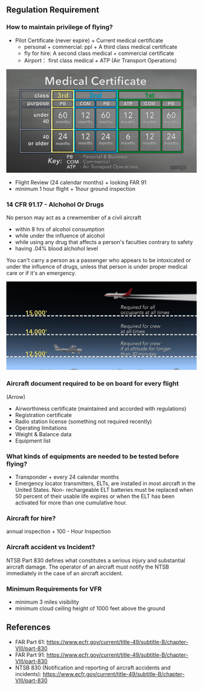 ## Regulation Requirement


### How to maintain privilege of flying?
- Pilot Certificate (never expire) + Current medical certificate
  - personal + commercial: ppl + A third class medical certificate
  - fly for hire: A second class medical + commercial certificate
  - Airport： first class medical + ATP (Air Transport Operations)

![medical](/materials/figures/medical_certificate.png)

- Flight Review (24 calendar months) + looking FAR 91
- minimum 1 hour flight + 1hour ground inspection


### 14 CFR 91.17 - Alchohol Or Drugs
No person may act as a crewmember of a civil aircraft
- within 8 hrs of alcohol consumption
- while under the influence of alcohol
- while using any drug that affects a person's faculties contrary to safety
- having .04% blood alchohol level

You can't carry a person as a passenger who appears to be intoxicated or under the influence of drugs, unless that person is under proper medical care or if it's an emergency.

![oxygen_requirement](/materials/figures/oxygen_requirement.png)


### Aircraft document required to be on board for every flight
(Arrow)
- Airworthiness certificate (maintained and accorded with regulations)
- Registration certificate
- Radio station license (something not required recently)
- Operating limitations
- Weight & Balance data
- Equipment list


### What kinds of equipments are needed to be tested before flying?
- Transponder + every 24 calendar months
- Emergency locator transmitters, ELTs, are installed in most aircraft in the United States. Non- rechargeable ELT batteries must be replaced when 50 percent of their usable life expires or when the ELT has been activated for more than one cumulative hour.

### Aircraft for hire?
annual inspection + 100 - Hour Inspection

### Aircraft accident vs Incident?
NTSB Part 830 defines what constitutes a serious injury and substantial aircraft damage. The operator of an aircraft must notify the NTSB immediately in the case of an aircraft accident.

### Minimum Requirements for VFR
- minimum 3 miles visibility
- minimum cloud ceiling height of 1000 feet above the ground

## References
- FAR Part 61: https://www.ecfr.gov/current/title-49/subtitle-B/chapter-VIII/part-830
- FAR Part 91: https://www.ecfr.gov/current/title-49/subtitle-B/chapter-VIII/part-830
- NTSB 830 (Notification and reporting of aircraft accidents and incidents): https://www.ecfr.gov/current/title-49/subtitle-B/chapter-VIII/part-830
